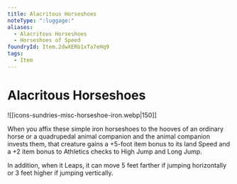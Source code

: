 ```yaml
---
title: Alacritous Horseshoes
noteType: ":luggage:"
aliases:
  - Alacritous Horseshoes
  - Horseshoes of Speed
foundryId: Item.2dwXERb1xTa7eHq9
tags:
  - Item
---
```


# Alacritous Horseshoes
![[icons-sundries-misc-horseshoe-iron.webp|150]]

When you affix these simple iron horseshoes to the hooves of an ordinary horse or a quadrupedal animal companion and the animal companion invests them, that creature gains a +5-foot item bonus to its land Speed and a +2 item bonus to Athletics checks to High Jump and Long Jump.

In addition, when it Leaps, it can move 5 feet farther if jumping horizontally or 3 feet higher if jumping vertically.
